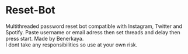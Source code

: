 # Reset-Bot
Multithreaded password reset bot compatible with Instagram, Twitter and Spotify. Paste username or email adress then set threads and delay then press start.
Made by Benerkaya.		
I dont take any responsibilities so use at your own risk.
